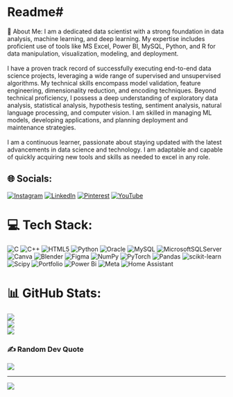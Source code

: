 # Readme# 
💫 About Me:
I am a dedicated data scientist with a strong foundation in data analysis, machine learning, and deep learning. My expertise includes proficient use of tools like MS Excel, Power BI, MySQL, Python, and R for data manipulation, visualization, modeling, and deployment.<br><br>I have a proven track record of successfully executing end-to-end data science projects, leveraging a wide range of supervised and unsupervised algorithms. My technical skills encompass model validation, feature engineering, dimensionality reduction, and encoding techniques. Beyond technical proficiency, I possess a deep understanding of exploratory data analysis, statistical analysis, hypothesis testing, sentiment analysis, natural language processing, and computer vision. I am skilled in managing ML models, developing applications, and planning deployment and maintenance strategies.<br><br>I am a continuous learner, passionate about staying updated with the latest advancements in data science and technology. I am adaptable and capable of quickly acquiring new tools and skills as needed to excel in any role.


## 🌐 Socials:
[![Instagram](https://img.shields.io/badge/Instagram-%23E4405F.svg?logo=Instagram&logoColor=white)](https://instagram.com/Ariyan) [![LinkedIn](https://img.shields.io/badge/LinkedIn-%230077B5.svg?logo=linkedin&logoColor=white)](https://linkedin.com/in/Ariyanpatel) [![Pinterest](https://img.shields.io/badge/Pinterest-%23E60023.svg?logo=Pinterest&logoColor=white)](https://pinterest.com/Ands) [![YouTube](https://img.shields.io/badge/YouTube-%23FF0000.svg?logo=YouTube&logoColor=white)](https://youtube.com/@Killerpanda) 

# 💻 Tech Stack:
![C](https://img.shields.io/badge/c-%2300599C.svg?style=for-the-badge&logo=c&logoColor=white) ![C++](https://img.shields.io/badge/c++-%2300599C.svg?style=for-the-badge&logo=c%2B%2B&logoColor=white) ![HTML5](https://img.shields.io/badge/html5-%23E34F26.svg?style=for-the-badge&logo=html5&logoColor=white) ![Python](https://img.shields.io/badge/python-3670A0?style=for-the-badge&logo=python&logoColor=ffdd54) ![Oracle](https://img.shields.io/badge/Oracle-F80000?style=for-the-badge&logo=oracle&logoColor=white) ![MySQL](https://img.shields.io/badge/mysql-4479A1.svg?style=for-the-badge&logo=mysql&logoColor=white) ![MicrosoftSQLServer](https://img.shields.io/badge/Microsoft%20SQL%20Server-CC2927?style=for-the-badge&logo=microsoft%20sql%20server&logoColor=white) ![Canva](https://img.shields.io/badge/Canva-%2300C4CC.svg?style=for-the-badge&logo=Canva&logoColor=white) ![Blender](https://img.shields.io/badge/blender-%23F5792A.svg?style=for-the-badge&logo=blender&logoColor=white) ![Figma](https://img.shields.io/badge/figma-%23F24E1E.svg?style=for-the-badge&logo=figma&logoColor=white) ![NumPy](https://img.shields.io/badge/numpy-%23013243.svg?style=for-the-badge&logo=numpy&logoColor=white) ![PyTorch](https://img.shields.io/badge/PyTorch-%23EE4C2C.svg?style=for-the-badge&logo=PyTorch&logoColor=white) ![Pandas](https://img.shields.io/badge/pandas-%23150458.svg?style=for-the-badge&logo=pandas&logoColor=white) ![scikit-learn](https://img.shields.io/badge/scikit--learn-%23F7931E.svg?style=for-the-badge&logo=scikit-learn&logoColor=white) ![Scipy](https://img.shields.io/badge/SciPy-%230C55A5.svg?style=for-the-badge&logo=scipy&logoColor=%white) ![Portfolio](https://img.shields.io/badge/Portfolio-%23000000.svg?style=for-the-badge&logo=firefox&logoColor=#FF7139) ![Power Bi](https://img.shields.io/badge/power_bi-F2C811?style=for-the-badge&logo=powerbi&logoColor=black) ![Meta](https://img.shields.io/badge/Meta-%230467DF.svg?style=for-the-badge&logo=Meta&logoColor=white) ![Home Assistant](https://img.shields.io/badge/home%20assistant-%2341BDF5.svg?style=for-the-badge&logo=home-assistant&logoColor=white)
# 📊 GitHub Stats:
![](https://github-readme-stats.vercel.app/api?username=555ands&theme=dark&hide_border=false&include_all_commits=false&count_private=false)<br/>
![](https://github-readme-streak-stats.herokuapp.com/?user=555ands&theme=dark&hide_border=false)<br/>
![](https://github-readme-stats.vercel.app/api/top-langs/?username=555ands&theme=dark&hide_border=false&include_all_commits=false&count_private=false&layout=compact)

### ✍️ Random Dev Quote
![](https://quotes-github-readme.vercel.app/api?type=horizontal&theme=radical)

---
[![](https://visitcount.itsvg.in/api?id=555ands&icon=0&color=0)](https://visitcount.itsvg.in)

<!-- Proudly created with GPRM ( https://gprm.itsvg.in ) -->

